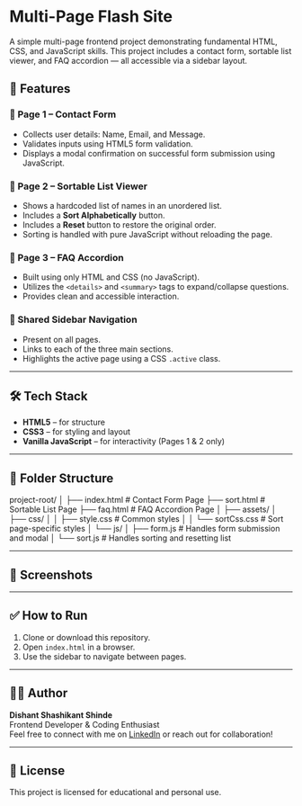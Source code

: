 # Multi-Page Flash Site

A simple multi-page frontend project demonstrating fundamental HTML, CSS, and JavaScript skills. This project includes a contact form, sortable list viewer, and FAQ accordion — all accessible via a sidebar layout.

## 🚀 Features

### 🔹 Page 1 – Contact Form

- Collects user details: Name, Email, and Message.
- Validates inputs using HTML5 form validation.
- Displays a modal confirmation on successful form submission using JavaScript.

### 🔹 Page 2 – Sortable List Viewer

- Shows a hardcoded list of names in an unordered list.
- Includes a **Sort Alphabetically** button.
- Includes a **Reset** button to restore the original order.
- Sorting is handled with pure JavaScript without reloading the page.

### 🔹 Page 3 – FAQ Accordion

- Built using only HTML and CSS (no JavaScript).
- Utilizes the `<details>` and `<summary>` tags to expand/collapse questions.
- Provides clean and accessible interaction.

### 🔹 Shared Sidebar Navigation

- Present on all pages.
- Links to each of the three main sections.
- Highlights the active page using a CSS `.active` class.

---

## 🛠️ Tech Stack

- **HTML5** – for structure
- **CSS3** – for styling and layout
- **Vanilla JavaScript** – for interactivity (Pages 1 & 2 only)

---

## 📁 Folder Structure

project-root/
│
├── index.html # Contact Form Page
├── sort.html # Sortable List Page
├── faq.html # FAQ Accordion Page
│
├── assets/
│ ├── css/
│ │ ├── style.css # Common styles
│ │ └── sortCss.css # Sort page-specific styles
│ └── js/
│ ├── form.js # Handles form submission and modal
│ └── sort.js # Handles sorting and resetting list

---

## 📸 Screenshots

<insert screenshots if available>

---

## ✅ How to Run

1. Clone or download this repository.
2. Open `index.html` in a browser.
3. Use the sidebar to navigate between pages.

---

## 🙋‍♂️ Author

**Dishant Shashikant Shinde**  
Frontend Developer & Coding Enthusiast  
Feel free to connect with me on [LinkedIn](https://www.linkedin.com/in/dishantshinde/) or reach out for collaboration!

---

## 📜 License

This project is licensed for educational and personal use.
